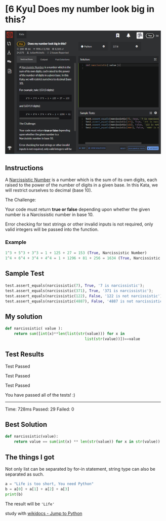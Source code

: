 # [6 Kyu] Does my number look big in this?

![image](./Problem.png)


## Instructions

A [Narcissistic Number](https://en.wikipedia.org/wiki/Narcissistic_number) is a number which is the sum of its own digits, each raised to the power of the number of digits in a given base. In this Kata, we will restrict ourselves to decimal (base 10).

The Challenge:

Your code must return **true or false** depending upon whether the given number is a Narcissistic number in base 10.

Error checking for text strings or other invalid inputs is not required, only valid integers will be passed into the function.



### Example

```python
1^3 + 5^3 + 3^3 = 1 + 125 + 27 = 153 (True, Narcissistic Number)
1^4 + 6^4 + 3^4 + 4^4 = 1 + 1296 + 81 + 256 = 1634 (True, Narcissistic Number)
```




## Sample Test

```python
test.assert_equals(narcissistic(7), True, '7 is narcissistic');
test.assert_equals(narcissistic(371), True, '371 is narcissistic');
test.assert_equals(narcissistic(122), False, '122 is not narcissistic')
test.assert_equals(narcissistic(4887), False, '4887 is not narcissistic')
```


## My solution

```python
def narcissistic( value ):
    return sum([int(x)**len(list(str(value))) for x in 				 
                					list(str(value))])==value
```



## Test Results

Test Passed

Test Passed

Test Passed

You have passed all of the tests! :)

---------

Time: 728ms Passed: 29 Failed: 0



## Best Solution

```python
def narcissistic(value):
    return value == sum(int(x) ** len(str(value)) for x in str(value))
```



## The things I got

Not only list can be separated by for-in statement, string type can also be separated as such.

```python
a = "Life is too short, You need Python"
b = a[0] + a[1] + a[2] + a[3]
print(b)
```

The result will be  `'Life'`



study with [wikidocs - Jump to Python](https://wikidocs.net/13)

